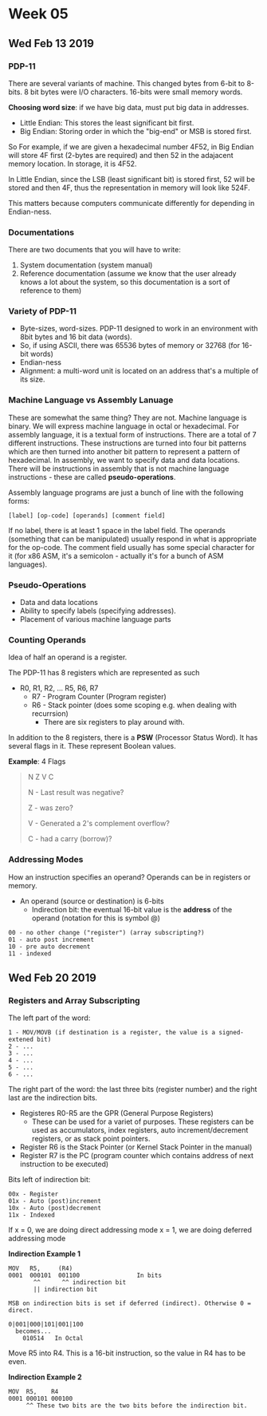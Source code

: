 # Week 05

## Wed Feb 13 2019

### PDP-11
There are several variants of machine. This changed bytes from 6-bit to 8-bits.
8 bit bytes were I/O characters. 16-bits were small memory words.

**Choosing word size**: if we have big data, must put big data in addresses.
  + Little Endian: This stores the least significant bit first.
  + Big Endian: Storing order in which the "big-end" or MSB is stored first.

  So For example, if we are given a hexadecimal number 4F52, in Big Endian will
  store 4F first (2-bytes are required) and then 52 in the adajacent memory
  location. In storage, it is 4F52.

  In Little Endian, since the LSB (least significant bit) is stored first, 52
  will be stored and then 4F, thus the representation in memory will look like
  524F.
  
This matters because computers communicate differently for depending in
Endian-ness.

### Documentations
There are two documents that you will have to write:
1. System documentation (system manual)
2. Reference documentation (assume we know that the user already knows a lot
   about the system, so this documentation is a sort of reference to them)

### Variety of PDP-11
+ Byte-sizes, word-sizes. PDP-11 designed to work in an environment with 8bit
  bytes and 16 bit data (words).
+ So, if using ASCII, there was 65536 bytes of memory or 32768 (for 16-bit
  words)
+ Endian-ness
+ Alignment: a multi-word unit is located on an address that's a multiple of
  its size.

### Machine Language vs Assembly Lanuage
These are somewhat the same thing? They are not. Machine language is binary. We
will express machine language in octal or hexadecimal. For assembly language,
it is a textual form of instructions. There are a total of 7 different
instructions. These instructions are turned into four bit patterns which are
then turned into another bit pattern to represent a pattern of hexadecimal. In
assembly, we want to specify data and data locations. There will be
instructions in assembly that is not machine language instructions - these are
called **pseudo-operations**.

Assembly language programs are just a bunch of line with the following forms:

```
[label] [op-code] [operands] [comment field]
```

If no label, there is at least 1 space in the label field. The operands
(something that can be manipulated) usually respond in what is appropriate for
the op-code. The comment field usually has some special character for it (for
x86 ASM, it's a semicolon - actually it's for a bunch of ASM languages).


### Pseudo-Operations
+ Data and data locations
+ Ability to specify labels (specifying addresses).
+ Placement of various machine language parts

### Counting Operands
Idea of half an operand is a register.

The PDP-11 has 8 registers which are represented as such
+ R0, R1, R2, ... R5, R6, R7
  + R7 - Program Counter (Program register)
  + R6 - Stack pointer (does some scoping e.g. when dealing with recurrsion)
    + There are six registers to play around with.

In addition to the 8 registers, there is a **PSW** (Processor Status Word). It
has several flags in it. These represent Boolean values.

**Example**: 4 Flags
> N  Z  V  C
>
> N - Last result was negative?
>
> Z - was zero?
>
> V - Generated a 2's complement overflow?
>
> C - had a carry (borrow)?

### Addressing Modes
How an instruction specifies an operand? Operands can be in registers or
memory.
+ An operand (source or destination) is 6-bits
  + Indirection bit: the eventual 16-bit value is the **address** of the
    operand (notation for this is symbol @)

```
00 - no other change ("register") (array subscripting?)
01 - auto post increment
10 - pre auto decrement
11 - indexed
```

## Wed Feb 20 2019

### Registers and Array Subscripting

The left part of the word:

```
1 - MOV/MOVB (if destination is a register, the value is a signed-extened bit)
2 - ...
3 - ...
4 - ...
5 - ...
6 - ...
```

The right part of the word: the last three bits (register number) and the right
last are the indirection bits.

+ Registeres R0-R5 are the GPR (General Purpose Registers)
  + These can be used for a variet of purposes. These registers can be used as
    accumulators, index registers, auto increment/decrement registers, or as
    stack point pointers.
+ Register R6 is the Stack Pointer (or Kernel Stack Pointer in the manual)
+ Register R7 is the PC (program counter which contains address of next
  instruction to be executed)

Bits left of indirection bit:

```
00x - Register
01x - Auto (post)increment
10x - Auto (post)decrement
11x - Indexed
```

If x = 0, we are doing direct addressing mode
   x = 1, we are doing deferred addressing mode

**Indirection Example 1**

```
MOV   R5,     (R4)             
0001  000101  001100                In bits
       ^^      ^^ indirection bit
       || indirection bit

MSB on indirection bits is set if deferred (indirect). Otherwise 0 = direct.

0|001|000|101|001|100
  becomes...
    010514   In Octal

```

Move R5 into R4. This is a 16-bit instruction, so the value in R4 has to be
even.

**Indirection Example 2**

```
MOV  R5,    R4
0001 000101 000100
     ^^ These two bits are the two bits before the indirection bit.
```
